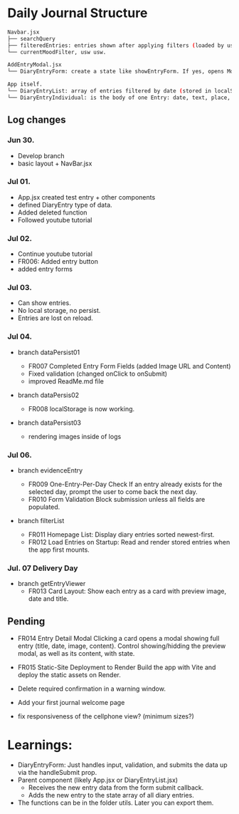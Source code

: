 # Daily Journal Structure

```bash
Navbar.jsx
├── searchQuery
├── filteredEntries: entries shown after applying filters (loaded by useEffect)
└── currentMoodFilter, usw usw.

AddEntryModal.jsx
└── DiaryEntryForm: create a state like showEntryForm. If yes, opens Modal.

App itself.
└── DiaryEntryList: array of entries filtered by date (stored in localStorage - useState).
└── DiaryEntryIndividual: is the body of one Entry: date, text, place, mood, usw.

```

## Log changes

### Jun 30.

- Develop branch
- basic layout + NavBar.jsx

### Jul 01.

- App.jsx created test entry + other components
- defined DiaryEntry type of data.
- Added deleted function
- Followed youtube tutorial

### Jul 02.

- Continue youtube tutorial
- FR006: Added entry button
- added entry forms

### Jul 03.

- Can show entries.
- No local storage, no persist.
- Entries are lost on reload.

### Jul 04.

- branch dataPersist01

  - FR007 Completed Entry Form Fields (added Image URL and Content)
  - Fixed validation (changed onClick to onSubmit)
  - improved ReadMe.md file

- branch dataPersis02

  - FR008 localStorage is now working.

- branch dataPersist03

  - rendering images inside of logs

### Jul 06.

- branch evidenceEntry

  - FR009 One-Entry-Per-Day Check If an entry already exists for the selected day, prompt the user to come back the next day.
  - FR010 Form Validation Block submission unless all fields are populated.

- branch filterList
  - FR011 Homepage List: Display diary entries sorted newest-first.
  - FR012 Load Entries on Startup: Read and render stored entries when the app first mounts.

### Jul. 07 Delivery Day

- branch getEntryViewer
  - FR013 Card Layout: Show each entry as a card with preview image, date and title.

## Pending

- FR014 Entry Detail Modal Clicking a card opens a modal showing full entry (title, date, image, content). Control showing/hidding the preview modal, as well as its content, with state.

- FR015 Static-Site Deployment to Render Build the app with Vite and deploy the static assets on Render.
- Delete required confirmation in a warning window.

- Add your first journal welcome page
- fix responsiveness of the cellphone view? (minimum sizes?)

# Learnings:

- DiaryEntryForm: Just handles input, validation, and submits the data up via the handleSubmit prop.
- Parent component (likely App.jsx or DiaryEntryList.jsx)
  - Receives the new entry data from the form submit callback.
  - Adds the new entry to the state array of all diary entries.
- The functions can be in the folder utils. Later you can export them.
